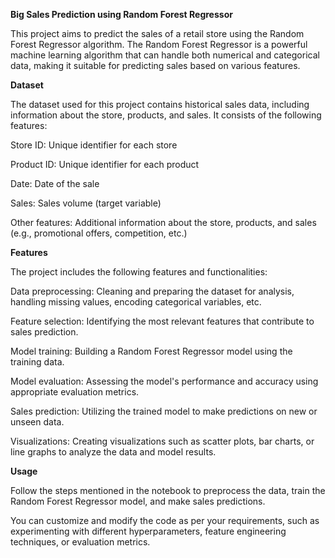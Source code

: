**Big Sales Prediction using Random Forest Regressor**

This project aims to predict the sales of a retail store using the Random Forest Regressor algorithm. The Random Forest Regressor is a powerful machine learning algorithm that can handle both numerical and categorical data, making it suitable for predicting sales based on various features.

**Dataset**

The dataset used for this project contains historical sales data, including information about the store, products, and sales. It consists of the following features:

Store ID: Unique identifier for each store

Product ID: Unique identifier for each product

Date: Date of the sale

Sales: Sales volume (target variable)

Other features: Additional information about the store, products, and sales (e.g., promotional offers, competition, etc.)

**Features**

The project includes the following features and functionalities:

Data preprocessing: Cleaning and preparing the dataset for analysis, handling missing values, encoding categorical variables, etc.

Feature selection: Identifying the most relevant features that contribute to sales prediction.

Model training: Building a Random Forest Regressor model using the training data.

Model evaluation: Assessing the model's performance and accuracy using appropriate evaluation metrics.

Sales prediction: Utilizing the trained model to make predictions on new or unseen data.

Visualizations: Creating visualizations such as scatter plots, bar charts, or line graphs to analyze the data and model results.

**Usage**

Follow the steps mentioned in the notebook to preprocess the data, train the Random Forest Regressor model, and make sales predictions. 

You can customize and modify the code as per your requirements, such as experimenting with different hyperparameters, feature engineering techniques, or evaluation metrics.
